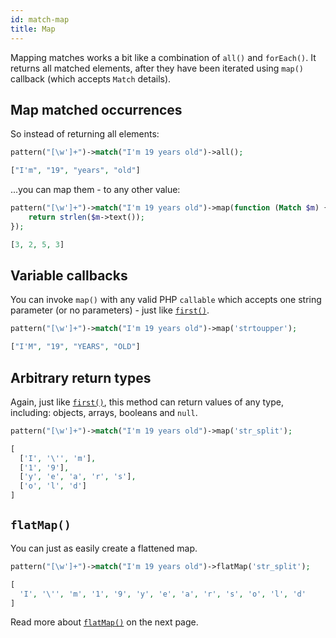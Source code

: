 ```yaml
---
id: match-map
title: Map
---
```


Mapping matches works a bit like a combination of `all()` and `forEach()`. It returns all matched elements, after they 
have been iterated using `map()` callback (which accepts `Match` details).

## Map matched occurrences

So instead of returning all elements:

```php
pattern("[\w']+")->match("I'm 19 years old")->all();
```
```php
["I'm", "19", "years", "old"]
```

...you can map them - to any other value:

```php
pattern("[\w']+")->match("I'm 19 years old")->map(function (Match $m) {
    return strlen($m->text());
});
```
```php
[3, 2, 5, 3]
```

## Variable callbacks

You can invoke `map()` with any valid PHP `callable` which accepts one string parameter (or no parameters) - just 
like [`first()`](match-first.md).

```php
pattern("[\w']+")->match("I'm 19 years old")->map('strtoupper');
```
```php
["I'M", "19", "YEARS", "OLD"]
```

## Arbitrary return types

Again, just like [`first()`](match-first.md), this method can return values of any type, including: objects, arrays, 
booleans and `null`.

```php
pattern("[\w']+")->match("I'm 19 years old")->map('str_split');
```
```php
[
  ['I', '\'', 'm'], 
  ['1', '9'], 
  ['y', 'e', 'a', 'r', 's'], 
  ['o', 'l', 'd']
]
```

## `flatMap()`

You can just as easily create a flattened map.

```php
pattern("[\w']+")->match("I'm 19 years old")->flatMap('str_split');
```
```php
[
  'I', '\'', 'm', '1', '9', 'y', 'e', 'a', 'r', 's', 'o', 'l', 'd'
]
```

Read more about [`flatMap()`](match-flat-map.md) on the next page.
